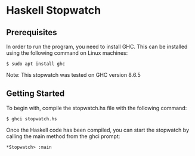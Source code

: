 
# Haskell Stopwatch
## Prerequisites
In order to run the program, you need to install GHC. This can be installed using the following command on Linux machines:
```
$ sudo apt install ghc
```
Note: This stopwatch was tested on GHC version 8.6.5 
## Getting Started
To begin with, compile the stopwatch.hs file with the following command:
```
$ ghci stopwatch.hs
```
Once the Haskell code has been compiled, you can start the stopwatch by calling the main method from the ghci prompt:
```
*Stopwatch> :main
```